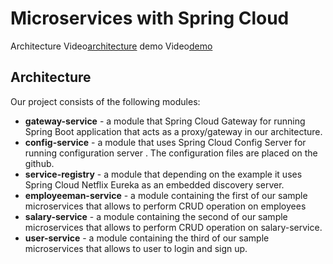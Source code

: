 # Microservices with Spring Cloud 
Architecture Video[architecture](https://drive.google.com/file/d/1y10ZdWjItVAnzWC8hqi5O5cdl221SERl/view?usp=sharing) 
demo Video[demo](https://drive.google.com/file/d/1b6caDbK4_kTz51xVr1h77Jb3D7NL1KnN/view?usp=sharing) 



## Architecture

Our project consists of the following modules:
- **gateway-service** - a module that Spring Cloud Gateway for running Spring Boot application that acts as a proxy/gateway in our architecture.
- **config-service** - a module that uses Spring Cloud Config Server for running configuration server . The configuration files are placed on the github.
- **service-registry** - a module that depending on the example it uses Spring Cloud Netflix Eureka as an embedded discovery server.
- **employeeman-service** - a module containing the first of our sample microservices that allows to perform CRUD operation on employees
- **salary-service** - a module containing the second of our sample microservices that allows to perform CRUD operation on  salary-service. 
- **user-service** - a module containing the third of our sample microservices that allows to user to login and sign up. 

